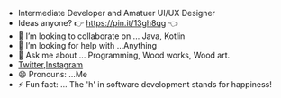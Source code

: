 

- Intermediate Developer and Amatuer UI/UX Designer
- Ideas anyone? 👉 https://pin.it/13gh8qg 👈
- 👯 I’m looking to collaborate on ... Java, Kotlin
- 🤔 I’m looking for help with ...Anything
- 💬 Ask me about ... Programming, Wood works, Wood art.
- [Twitter](https://twitter.com/solidwo07765499?s=09),[Instagram](https://www.instagram.com/_solid.works)
- 😄 Pronouns: ...Me
- ⚡ Fun fact: ... The 'h' in software development stands for happiness!

